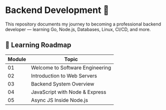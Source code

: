# Backend Development 🚀

This repository documents my journey to becoming a professional backend developer — learning Go, Node.js, Databases, Linux, CI/CD, and more.

## 🧭 Learning Roadmap

| Module | Topic                           |
| ------ | ------------------------------- |
| 01     | Welcome to Software Engineering |
| 02     | Introduction to Web Servers     |
| 03     | Backend System Overview         |
| 04     | JavaScript with Node & Express  |
| 05     | Async JS Inside Node.js         |

<!-- | ... | ... |
| 42 | AI Agent Startup Project | -->

<!--
## 📚 Contents

- [Linux Essentials](./00_Linux_Essentials)
- [Node.js & Express](./01_JavaScript_Node_Express)
- [Go Programming](./02_Go_Programming)
- [Database Mastery](./03_Database_Mastery)
- [AI Integrated Apps](./04_AI_Integrated_Apps)
- [Indie Hacking](./05_Indie_Hacking)
- [CI/CD & DevOps](./06_CI_CD_DevOps)
- [Deployment (Digital Ocean)](./07_Deployment)

## 🛠 Tech Stack

- Go, JavaScript (Node.js)
- PostgreSQL, Redis
- Docker, Nginx, GitHub Actions
- Linux, DigitalOcean

## 🎯 Goal

To become a **senior backend developer** capable of building, deploying, and scaling modern backend systems.

## 📈 Progress

See [progress_log.md](./progress_log.md) -->
